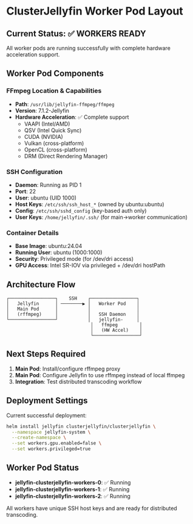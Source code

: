 # ClusterJellyfin Worker Pod Layout

## Current Status: ✅ WORKERS READY

All worker pods are running successfully with complete hardware acceleration support.

## Worker Pod Components

### FFmpeg Location & Capabilities
- **Path**: `/usr/lib/jellyfin-ffmpeg/ffmpeg`
- **Version**: 7.1.2-Jellyfin
- **Hardware Acceleration**: ✅ Complete support
  - VAAPI (Intel/AMD)
  - QSV (Intel Quick Sync)
  - CUDA (NVIDIA)
  - Vulkan (cross-platform)
  - OpenCL (cross-platform)
  - DRM (Direct Rendering Manager)

### SSH Configuration
- **Daemon**: Running as PID 1
- **Port**: 22
- **User**: ubuntu (UID 1000)
- **Host Keys**: `/etc/ssh/ssh_host_*` (owned by ubuntu:ubuntu)
- **Config**: `/etc/ssh/sshd_config` (key-based auth only)
- **User Keys**: `/home/jellyfin/.ssh/` (for main→worker communication)

### Container Details
- **Base Image**: ubuntu:24.04
- **Running User**: ubuntu (1000:1000)
- **Security**: Privileged mode (for /dev/dri access)
- **GPU Access**: Intel SR-IOV via privileged + /dev/dri hostPath

## Architecture Flow

```
┌─────────────────┐    SSH    ┌─────────────────┐
│   Jellyfin      │ ────────▶ │   Worker Pod    │
│   Main Pod      │           │                 │
│   (rffmpeg)     │           │   SSH Daemon    │
└─────────────────┘           │   jellyfin-     │
                               │   ffmpeg        │
                               │   (HW Accel)    │
                               └─────────────────┘
```

## Next Steps Required

1. **Main Pod**: Install/configure rffmpeg proxy
2. **Main Pod**: Configure Jellyfin to use rffmpeg instead of local ffmpeg
3. **Integration**: Test distributed transcoding workflow

## Deployment Settings

Current successful deployment:
```bash
helm install jellyfin clusterjellyfin/clusterjellyfin \
  --namespace jellyfin-system \
  --create-namespace \
  --set workers.gpu.enabled=false \
  --set workers.privileged=true
```

## Worker Pod Status
- **jellyfin-clusterjellyfin-workers-0**: ✅ Running
- **jellyfin-clusterjellyfin-workers-1**: ✅ Running  
- **jellyfin-clusterjellyfin-workers-2**: ✅ Running

All workers have unique SSH host keys and are ready for distributed transcoding.
